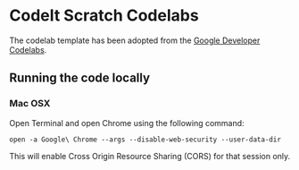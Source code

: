 # CodeIt Scratch Codelabs

The codelab template has been adopted from the [Google Developer Codelabs](https://codelabs.developers.google.com).

## Running the code locally

### Mac OSX
Open Terminal and open Chrome using the following command:
```
open -a Google\ Chrome --args --disable-web-security --user-data-dir
```

This will enable Cross Origin Resource Sharing (CORS) for that session only.
